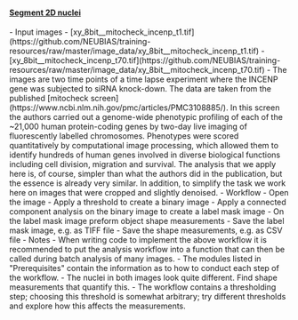 <h4 id="2dnuclei"><a href="#2dnuclei">Segment 2D nuclei</a></h4>
- Input images
  - [xy_8bit__mitocheck_incenp_t1.tif](https://github.com/NEUBIAS/training-resources/raw/master/image_data/xy_8bit__mitocheck_incenp_t1.tif)
  - [xy_8bit__mitocheck_incenp_t70.tif](https://github.com/NEUBIAS/training-resources/raw/master/image_data/xy_8bit__mitocheck_incenp_t70.tif)
    - The images are two time points of a time lapse experiment where the INCENP gene was subjected to siRNA knock-down. The data are taken from the published [mitocheck screen](https://www.ncbi.nlm.nih.gov/pmc/articles/PMC3108885/). In this screen the authors carried out a genome-wide phenotypic profiling of each of the ~21,000 human protein-coding genes by two-day live imaging of fluorescently labelled chromosomes. Phenotypes were scored quantitatively by computational image processing, which allowed them to identify hundreds of human genes involved in diverse biological functions including cell division, migration and survival. The analysis that we apply here is, of course, simpler than what the authors did in the publication, but the essence is already very similar. In addition, to simplify the task we work here on images that were cropped and slightly denoised.
- Workflow
  - Open the image
  - Apply a threshold to create a binary image
  - Apply a connected component analysis on the binary image to create a label mask image
  - On the label mask image preform object shape measurements
  - Save the label mask image, e.g. as TIFF file
  - Save the shape measurements, e.g. as CSV file
- Notes
  - When writing code to implement the above workflow it is recommended to put the analysis workflow into a function that can then be called during batch analysis of many images.
  - The modules listed in "Prerequisites" contain the information as to how to conduct each step of the workflow.
  - The nuclei in both images look quite different. Find shape measurements that quantify this.
  - The workflow contains a thresholding step; choosing this threshold is somewhat arbitrary; try different thresholds and explore how this affects the measurements.
